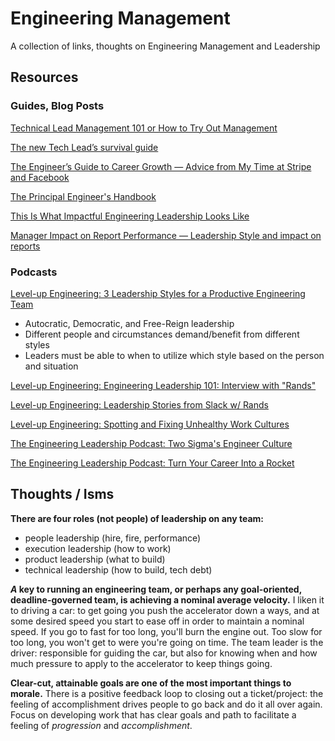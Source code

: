 # Engineering Management

A collection of links, thoughts on Engineering Management and Leadership

## Resources

### Guides, Blog Posts

[Technical Lead Management 101 or How to Try Out Management](https://adamconrad.dev/blog/technical-lead-management/)

[The new Tech Lead’s survival guide](https://www.getclockwise.com/blog/the-new-tech-leads-survival-guide)  

[The Engineer’s Guide to Career Growth — Advice from My Time at Stripe and Facebook](https://firstround.com/review/the-engineers-guide-to-career-growth-advice-from-my-time-at-stripe-and-facebook/)

[The Principal Engineer's Handbook](https://ilya.grigorik.com/the-principal-engineers-handbook/)

[This Is What Impactful Engineering Leadership Looks Like](https://review.firstround.com/this-is-what-impactful-engineering-leadership-looks-like)

[Manager Impact on Report Performance — Leadership Style and impact on reports](https://medium.com/@royrapoport/manager-impact-on-report-performance-1518e44fd62a)


### Podcasts

[Level-up Engineering: 3 Leadership Styles for a Productive Engineering Team](https://open.spotify.com/episode/5CgMlwIiivFJQarMsLwcXB?si=855caab84016444c)
- Autocratic, Democratic, and Free-Reign leadership
- Different people and circumstances demand/benefit from different styles
- Leaders must be able to when to utilize which style based on the person and situation

[Level-up Engineering: Engineering Leadership 101: Interview with "Rands"](https://open.spotify.com/episode/2KBKb9n2VvT5E6WM7GjZPL?si=518e423e2c38491e)

[Level-up Engineering: Leadership Stories from Slack w/ Rands](https://open.spotify.com/episode/4HaSyprLtHcKq25b9HEfsF?si=eeb2e3e07b2a4077)

[Level-up Engineering: Spotting and Fixing Unhealthy Work Cultures](https://open.spotify.com/episode/0f5Bk1nOhu5x5fJdmtSSiJ?si=50b9ffc77a3c4bcc)

[The Engineering Leadership Podcast: Two Sigma's Engineer Culture](https://open.spotify.com/episode/0ysa11tsaDTYRI4sdJL2Ji?si=efc5ad760296475d)

[The Engineering Leadership Podcast: Turn Your Career Into a Rocket](https://open.spotify.com/episode/3bxcnV2ATW6qJ51dU7y5Dz?si=037b81fa72014186)



## Thoughts / Isms

**There are four roles (not people) of leadership on any team:**
- people leadership (hire, fire, performance)
- execution leadership (how to work)
- product leadership (what to build)
- technical leadership (how to build, tech debt)

**_A_ key to running an engineering team, or perhaps any goal-oriented, deadline-governed team, is achieving a nominal average velocity.**
I liken it to driving a car: to get going you push the accelerator down a ways, and at some desired speed you start to ease off in order to maintain a nominal speed. If you go to fast for too long, you'll burn the engine out. Too slow for too long, you won't get to were you're going on time. The team leader is the driver: responsible for guiding the car, but also for knowing when and how much pressure to apply to the accelerator to keep things going.

**Clear-cut, attainable goals are one of the most important things to morale.**
There is a positive feedback loop to closing out a ticket/project: the feeling of accomplishment drives people to go back and do it all over again. Focus on developing work that has clear goals and path to facilitate a feeling of _progression_ and _accomplishment_.

